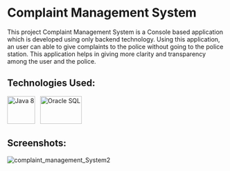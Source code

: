 # Complaint Management System

This project Complaint Management System is a Console based application which is developed using only backend technology. Using this application, an user can able to give complaints to the police without going to the police station. This application helps in giving more clarity and transparency among the user and the police.

## Technologies Used:

<a href="https://www.java.com/en/download/help/java8.html" target="_blank"><img title="Java 8" height="64" width="64" src="https://cdn.svgporn.com/logos/java.svg" /></a>&nbsp;&nbsp;&nbsp;<a href="https://www.oracle.com/database/technologies/appdev/sqldeveloper-landing.html" target="_blank"><img title="Oracle SQL" height="64" width="96" src="https://cdn.svgporn.com/logos/oracle.svg" /></a>

## Screenshots:

![complaint_management_System2](https://user-images.githubusercontent.com/66553883/98481624-8ecd0c80-2221-11eb-85d0-e4572596db36.png)

